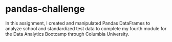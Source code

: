 # pandas-challenge
In this assignment, I created and manipulated Pandas DataFrames to analyze school and standardized test data to complete my fourth module for the Data Analytics Bootcamp through Columbia University. 
